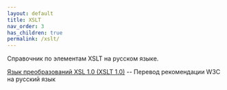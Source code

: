 ```yaml
---
layout: default
title: XSLT
nav_order: 3
has_children: true
permalink: /xslt/
---
```


Справочник по элементам XSLT на русском языке.

[Язык преобразований XSL 1.0 (XSLT 1.0)](https://xsltdev.ru/tr/xslt10/) -- Перевод рекомендации W3C на русский язык
